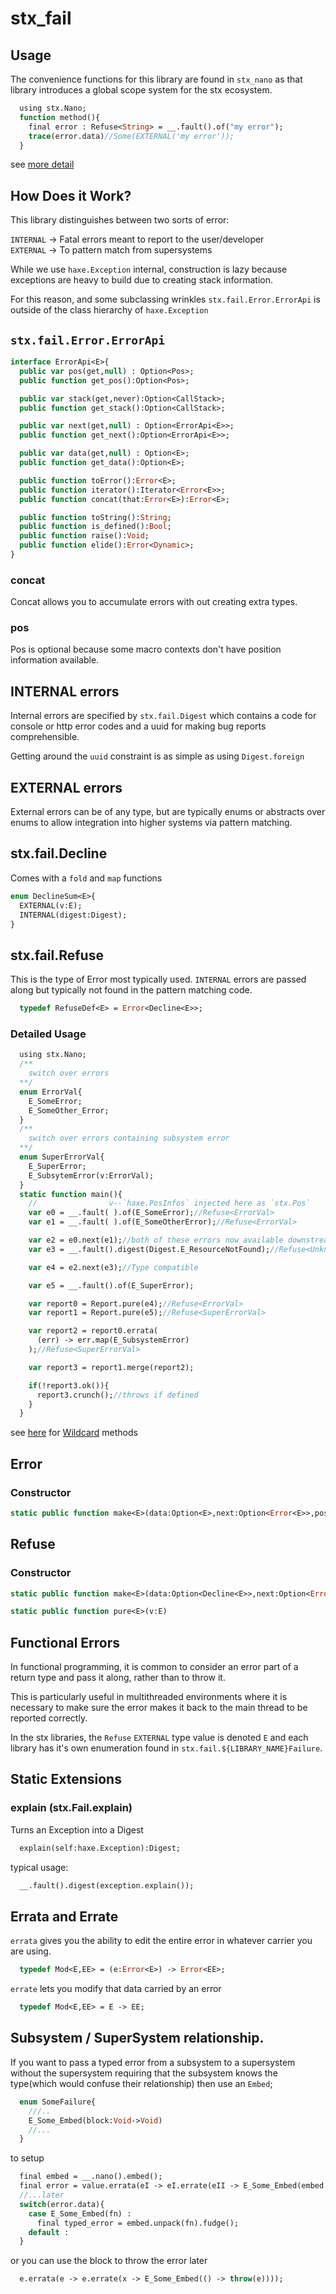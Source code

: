 # stx_fail

## Usage
  The convenience functions for this library are found in `stx_nano` as that library introduces a global scope system for the stx ecosystem.

```haxe
  using stx.Nano;
  function method(){
    final error : Refuse<String> = __.fault().of("my error");
    trace(error.data)//Some(EXTERNAL('my error'));
  }
```
see [more detail](#detailed-usage)

## How Does it Work?

This library distinguishes between two sorts of error: 

`INTERNAL` -> Fatal errors meant to report to the user/developer  
`EXTERNAL` -> To pattern match from supersystems

While we use `haxe.Exception` internal, construction is lazy because exceptions are heavy to build due to creating stack information.  

For this reason, and some subclassing wrinkles `stx.fail.Error.ErrorApi` is outside of the class hierarchy of `haxe.Exception`

## `stx.fail.Error.ErrorApi`

```haxe
interface ErrorApi<E>{
  public var pos(get,null) : Option<Pos>;
  public function get_pos():Option<Pos>;

  public var stack(get,never):Option<CallStack>;
  public function get_stack():Option<CallStack>;

  public var next(get,null) : Option<ErrorApi<E>>;
  public function get_next():Option<ErrorApi<E>>;

  public var data(get,null) : Option<E>;
  public function get_data():Option<E>;

  public function toError():Error<E>;
  public function iterator():Iterator<Error<E>>;
  public function concat(that:Error<E>):Error<E>;

  public function toString():String;
  public function is_defined():Bool;
  public function raise():Void;
  public function elide():Error<Dynamic>;
}
```

### concat

Concat allows you to accumulate errors with out creating extra types.

### pos

Pos is optional because some macro contexts don't have position information available.

## INTERNAL errors

Internal errors are specified by `stx.fail.Digest` which contains a code for console or http error codes and a uuid for making bug reports comprehensible.

Getting around the `uuid` constraint is as simple as using `Digest.foreign`

## EXTERNAL errors

External errors can be of any type, but are typically enums or abstracts over enums to allow integration into higher systems via pattern matching.

## stx.fail.Decline

Comes with a `fold` and `map` functions
```haxe
enum DeclineSum<E>{
  EXTERNAL(v:E);
  INTERNAL(digest:Digest);
}
```

## stx.fail.Refuse

This is the type of Error most typically used. `INTERNAL` errors are passed along but typically not found in the pattern matching code.

```haxe
  typedef RefuseDef<E> = Error<Decline<E>>;
```

### Detailed Usage

```haxe
  using stx.Nano;
  /**
    switch over errors 
  **/
  enum ErrorVal{
    E_SomeError;
    E_SomeOther_Error;
  }
  /**
    switch over errors containing subsystem error
  **/
  enum SuperErrorVal{
    E_SuperError;
    E_SubsytemError(v:ErrorVal);
  }
  static function main(){
    //                v--`haxe.PosInfos` injected here as `stx.Pos`
    var e0 = __.fault( ).of(E_SomeError);//Refuse<ErrorVal>
    var e1 = __.fault( ).of(E_SomeOtherError);//Refuse<ErrorVal>

    var e2 = e0.next(e1);//both of these errors now available downstream.
    var e3 = __.fault().digest(Digest.E_ResourceNotFound);//Refuse<Unknown>;

    var e4 = e2.next(e3);//Type compatible

    var e5 = __.fault().of(E_SuperError);

    var report0 = Report.pure(e4);//Refuse<ErrorVal>
    var report1 = Report.pure(e5);//Refuse<SuperErrorVal>

    var report2 = report0.errata(
      (err) -> err.map(E_SubsystemError)
    );//Refuse<SuperErrorVal>

    var report3 = report1.merge(report2);

    if(!report3.ok()){
      report3.crunch();//throws if defined
    }
  }
```

see [here](https://github/ohmrun/stx_nano) for [Wildcard](https://github.com/ohmrun/stx_nano/blob/develop/src/main/haxe/stx/nano/Wildcard.hx) methods

## Error

### Constructor

```haxe
static public function make<E>(data:Option<E>,next:Option<Error<E>>,pos:Option<Pos>);
```

## Refuse

### Constructor

```haxe 
static public function make<E>(data:Option<Decline<E>>,next:Option<Error<Decline<E>>>,pos:Option<Pos>)
```


```haxe
static public function pure<E>(v:E)
```

## Functional Errors

  In functional programming, it is common to consider an error part of a return type and pass it along, rather than to throw it. 
  
  This is particularly useful in multithreaded environments where it is necessary to make sure the error makes it back to the main thread to be reported correctly.

  In the stx libraries, the `Refuse` `EXTERNAL` type value is denoted `E` and each library has it's own enumeration found in `stx.fail.${LIBRARY_NAME}Failure`.

## Static Extensions


### **explain** (stx.Fail.explain)
Turns an Exception into a Digest
```haxe
  explain(self:haxe.Exception):Digest;
```

typical usage:  
```haxe 
  __.fault().digest(exception.explain());
```

## Errata and Errate

`errata` gives you the ability to edit the entire error in whatever carrier you are using. 
```haxe
  typedef Mod<E,EE> = (e:Error<E>) -> Error<EE>;
```

`errate` lets you modify that data carried by an error
```haxe
  typedef Mod<E,EE> = E -> EE;
```

## Subsystem / SuperSystem relationship.

If you want to pass a typed error from a subsystem to a supersystem without the supersystem requiring that the subsystem knows the type(which would confuse their relationship) then use an `Embed`;

```haxe
  enum SomeFailure{
    ///..
    E_Some_Embed(block:Void->Void)
    //...
  }
```
to setup
```haxe
  final embed = __.nano().embed();
  final error = value.errata(eI -> eI.errate(eII -> E_Some_Embed(embed.pack(eI))));
  //...later
  switch(error.data){
    case E_Some_Embed(fn) : 
      final typed_error = embed.unpack(fn).fudge();
    default :  
  }
```

or you can use the block to throw the error later

```haxe
  e.errata(e -> e.errate(x -> E_Some_Embed(() -> throw(e))));
```